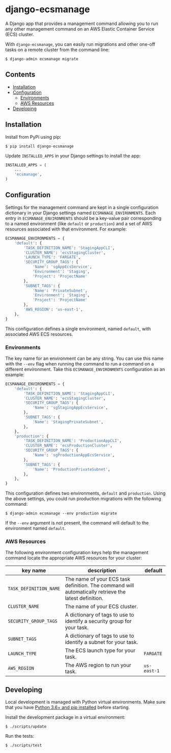 # django-ecsmanage

A Django app that provides a management command allowing you to run any
other management command on an AWS Elastic Container Service
(ECS) cluster.

With `django-ecsmanage`, you can easily run migrations and other one-off tasks
on a remote cluster from the command line:

```
$ django-admin ecsmanage migrate
```

## Contents

- [Installation](#installation)
- [Configuration](#configuration)
  - [Environments](#environments)
  - [AWS Resources](#aws-resources)
- [Developing](#developing)

## Installation

Install from PyPi using pip:

```
$ pip install django-ecsmanage
```

Update `INSTALLED_APPS` in your Django settings to install the app:

```python
INSTALLED_APPS = (
    ...
    'ecsmanage',
)
```

## Configuration 

Settings for the management command are kept in a single configuration
dictionary in your Django settings named `ECSMANAGE_ENVIRONMENTS`. Each entry in
`ECSMANAGE_ENVIRONMENTS` should be a key-value pair corresponding to a
named environment (like `default` or `production`) and a set of AWS resources
associated with that environment. For example:

```python
ECSMANAGE_ENVIRONMENTS = {
    'default': {
        'TASK_DEFINITION_NAME': 'StagingAppCLI',
        'CLUSTER_NAME': 'ecsStagingCluster',
        'LAUNCH_TYPE': 'FARGATE',
        'SECURITY_GROUP_TAGS': {
            'Name': 'sgAppEcsService',
            'Environment': 'Staging',
            'Project': 'ProjectName'
        },
        'SUBNET_TAGS': {
            'Name': 'PrivateSubnet',
            'Environment': 'Staging',
            'Project': 'ProjectName'
        },
        'AWS_REGION': 'us-east-1',
    },
}
```

This configuration defines a single environment, named `default`, with
associated AWS ECS resources.

### Environments

The key name for an environment can be any string. You can use this name
with the `--env` flag when running the command to run a command on a
different environment. Take this `ECSMANAGE_ENVIRONMENTS` configuration
as an example:

```python
ECSMANAGE_ENVIRONMENTS = {
    'default': {
        'TASK_DEFINITION_NAME': 'StagingAppCLI',
        'CLUSTER_NAME': 'ecsStagingCluster',
        'SECURITY_GROUP_TAGS': {
            'Name': 'sgStagingAppEcsService',
        },
        'SUBNET_TAGS': {
            'Name': 'StagingPrivateSubnet',
        },
    },
    'production': {
        'TASK_DEFINITION_NAME': 'ProductionAppCLI',
        'CLUSTER_NAME': 'ecsProductionCluster',
        'SECURITY_GROUP_TAGS': {
            'Name': 'sgProductionAppEcsService',
        },
        'SUBNET_TAGS': {
            'Name': 'ProductionPrivateSubnet',
        },
    },
}
```

This configuration defines two environments, `default` and `production`.
Using the above settings, you could run production migrations with the
following command:

```
$ django-admin ecsmanage --env production migrate
```

If the `--env` argument is not present, the command will default to the
environment named `default`. 

### AWS Resources

The following environment configuration keys help the management command locate
the appropriate AWS resources for your cluster:

| key name | description | default |
| -------- |  ----------- | ------- |
| `TASK_DEFINITION_NAME` | The name of your ECS task definition. The command will automatically retrieve the latest definition. | | 
| `CLUSTER_NAME` | The name of your ECS cluster. | | 
| `SECURITY_GROUP_TAGS` | A dictionary of tags to use to identify a security group for your task. | |
| `SUBNET_TAGS` | A dictionary of tags to use to identify a subnet for your task. | |
| `LAUNCH_TYPE` | The ECS launch type for your task. | `FARGATE` |
| `AWS_REGION` | The AWS region to run your task. | `us-east-1` |

## Developing

Local development is managed with Python virtual environments. Make sure that
you have [Python 3.6+ and pip installed](https://www.python.org/downloads/)
before starting.

Install the development package in a virtual environment:

```
$ ./scripts/update
```

Run the tests:

```
$ ./scripts/test
```
